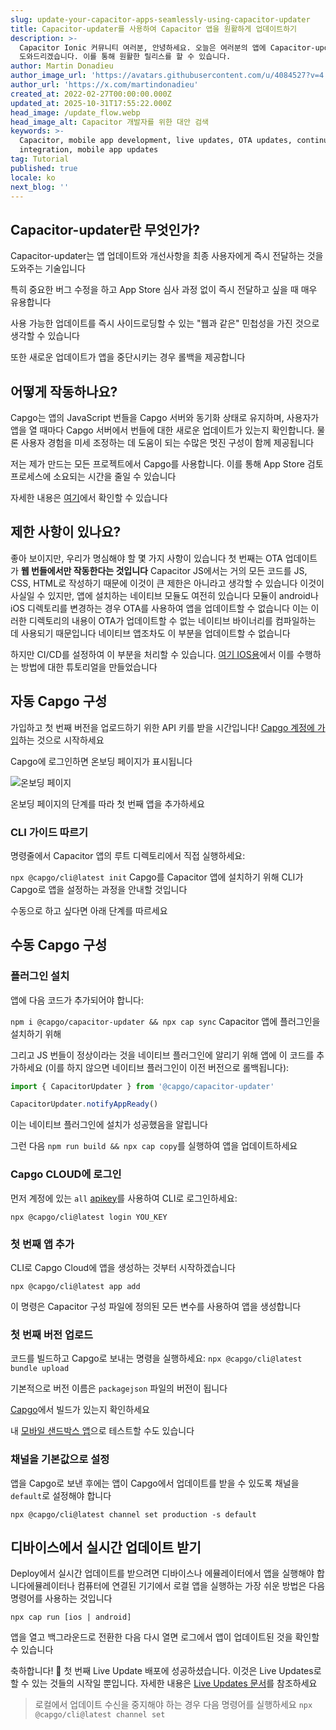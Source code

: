 ```yaml
---
slug: update-your-capacitor-apps-seamlessly-using-capacitor-updater
title: Capacitor-updater를 사용하여 Capacitor 앱을 원활하게 업데이트하기
description: >-
  Capacitor Ionic 커뮤니티 여러분, 안녕하세요. 오늘은 여러분의 앱에 Capacitor-updater를 설정하는 것을
  도와드리겠습니다. 이를 통해 원활한 릴리스를 할 수 있습니다.
author: Martin Donadieu
author_image_url: 'https://avatars.githubusercontent.com/u/4084527?v=4'
author_url: 'https://x.com/martindonadieu'
created_at: 2022-02-27T00:00:00.000Z
updated_at: 2025-10-31T17:55:22.000Z
head_image: /update_flow.webp
head_image_alt: Capacitor 개발자를 위한 대안 검색
keywords: >-
  Capacitor, mobile app development, live updates, OTA updates, continuous
  integration, mobile app updates
tag: Tutorial
published: true
locale: ko
next_blog: ''
---
```


## Capacitor-updater란 무엇인가?

Capacitor-updater는 앱 업데이트와 개선사항을 최종 사용자에게 즉시 전달하는 것을 도와주는 기술입니다

특히 중요한 버그 수정을 하고 App Store 심사 과정 없이 즉시 전달하고 싶을 때 매우 유용합니다

사용 가능한 업데이트를 즉시 사이드로딩할 수 있는 "웹과 같은" 민첩성을 가진 것으로 생각할 수 있습니다

또한 새로운 업데이트가 앱을 중단시키는 경우 롤백을 제공합니다

## 어떻게 작동하나요?

Capgo는 앱의 JavaScript 번들을 Capgo 서버와 동기화 상태로 유지하며, 사용자가 앱을 열 때마다 Capgo 서버에서 번들에 대한 새로운 업데이트가 있는지 확인합니다. 물론 사용자 경험을 미세 조정하는 데 도움이 되는 수많은 멋진 구성이 함께 제공됩니다

저는 제가 만드는 모든 프로젝트에서 Capgo를 사용합니다. 이를 통해 App Store 검토 프로세스에 소요되는 시간을 줄일 수 있습니다

자세한 내용은 [여기](https://capgo.app/)에서 확인할 수 있습니다

## 제한 사항이 있나요?

좋아 보이지만, 우리가 명심해야 할 몇 가지 사항이 있습니다
첫 번째는 OTA 업데이트가 __웹 번들에서만 작동한다는 것입니다__ 
Capacitor JS에서는 거의 모든 코드를 JS, CSS, HTML로 작성하기 때문에 이것이 큰 제한은 아니라고 생각할 수 있습니다
이것이 사실일 수 있지만, 앱에 설치하는 네이티브 모듈도 여전히 있습니다
모듈이 android나 iOS 디렉토리를 변경하는 경우 OTA를 사용하여 앱을 업데이트할 수 없습니다
이는 이러한 디렉토리의 내용이 OTA가 업데이트할 수 없는 네이티브 바이너리를 컴파일하는 데 사용되기 때문입니다
네이티브 앱조차도 이 부분을 업데이트할 수 없습니다

하지만 CI/CD를 설정하여 이 부분을 처리할 수 있습니다. [여기 IOS용](https://capgo.app/blog/automatic-capacitor-android-build-github-action/)에서 이를 수행하는 방법에 대한 튜토리얼을 만들었습니다

## 자동 Capgo 구성

가입하고 첫 번째 버전을 업로드하기 위한 API 키를 받을 시간입니다! [Capgo 계정에 가입](/register/)하는 것으로 시작하세요

Capgo에 로그인하면 온보딩 페이지가 표시됩니다 

![온보딩 페이지](/onboarding_1_new.webp)

온보딩 페이지의 단계를 따라 첫 번째 앱을 추가하세요

### CLI 가이드 따르기

명령줄에서 Capacitor 앱의 루트 디렉토리에서 직접 실행하세요:

`npx @capgo/cli@latest init`
Capgo를 Capacitor 앱에 설치하기 위해 CLI가 Capgo로 앱을 설정하는 과정을 안내할 것입니다

수동으로 하고 싶다면 아래 단계를 따르세요

## 수동 Capgo 구성

### 플러그인 설치

앱에 다음 코드가 추가되어야 합니다:

`npm i @capgo/capacitor-updater && npx cap sync`
Capacitor 앱에 플러그인을 설치하기 위해

그리고 JS 번들이 정상이라는 것을 네이티브 플러그인에 알리기 위해 앱에 이 코드를 추가하세요 (이를 하지 않으면 네이티브 플러그인이 이전 버전으로 롤백됩니다):

```js
import { CapacitorUpdater } from '@capgo/capacitor-updater'

CapacitorUpdater.notifyAppReady()
```

이는 네이티브 플러그인에 설치가 성공했음을 알립니다

그런 다음 `npm run build && npx cap copy`를 실행하여 앱을 업데이트하세요

### Capgo CLOUD에 로그인

먼저 계정에 있는 `all` [apikey](https://console.capgo.app/dashboard/apikeys/)를 사용하여 CLI로 로그인하세요:

`npx @capgo/cli@latest login YOU_KEY`

### 첫 번째 앱 추가

CLI로 Capgo Cloud에 앱을 생성하는 것부터 시작하겠습니다

`npx @capgo/cli@latest app add`

이 명령은 Capacitor 구성 파일에 정의된 모든 변수를 사용하여 앱을 생성합니다

### 첫 번째 버전 업로드

코드를 빌드하고 Capgo로 보내는 명령을 실행하세요:
`npx @capgo/cli@latest bundle upload`

기본적으로 버전 이름은 `packagejson` 파일의 버전이 됩니다

[Capgo](https://console.capgo.app/)에서 빌드가 있는지 확인하세요

내 [모바일 샌드박스 앱](https://capgo.app/app_mobile/)으로 테스트할 수도 있습니다

### 채널을 기본값으로 설정

앱을 Capgo로 보낸 후에는 앱이 Capgo에서 업데이트를 받을 수 있도록 채널을 `default`로 설정해야 합니다

`npx @capgo/cli@latest channel set production -s default`

## 디바이스에서 실시간 업데이트 받기

Deploy에서 실시간 업데이트를 받으려면 디바이스나 에뮬레이터에서 앱을 실행해야 합니다에뮬레이터나 컴퓨터에 연결된 기기에서 로컬 앱을 실행하는 가장 쉬운 방법은 다음 명령어를 사용하는 것입니다

    npx cap run [ios | android]

앱을 열고 백그라운드로 전환한 다음 다시 열면 로그에서 앱이 업데이트된 것을 확인할 수 있습니다

축하합니다! 🎉 첫 번째 Live Update 배포에 성공하셨습니다. 이것은 Live Updates로 할 수 있는 것들의 시작일 뿐입니다. 자세한 내용은 [Live Updates 문서](/docs/plugin/cloud-mode/getting-started/)를 참조하세요

> 로컬에서 업데이트 수신을 중지해야 하는 경우 다음 명령어를 실행하세요
`npx @capgo/cli@latest channel set`
